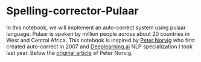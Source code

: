 # Spelling-corrector-Pulaar
In this notebook, we will implement an auto-correct system using pulaar language. Pulaar is spoken by million people across about 20 countries in West and Central Africa. This notebook is inspired by [Peter Norvig](https://en.wikipedia.org/wiki/Peter_Norvig) who first created auto-correct in 2007 and [Deeplearning.ai](https://www.deeplearning.ai/program/natural-language-processing-specialization/) NLP specialization I took last year. Below the [original article](https://norvig.com/spell-correct.html) of Peter Norvig.
